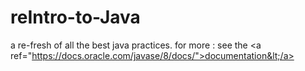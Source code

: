 # reIntro-to-Java
a re-fresh of all the best java practices. for more : see the &lt;a ref="https://docs.oracle.com/javase/8/docs/">documentation&lt;/a>
